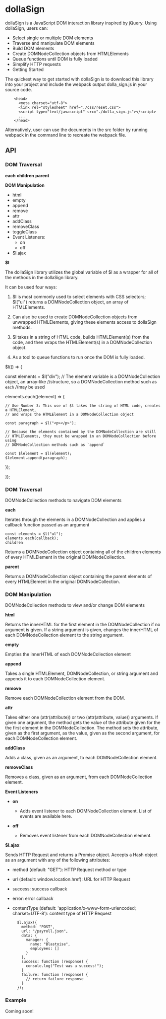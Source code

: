 # dollaSign

dollaSign is a JavaScript DOM interaction library inspired by jQuery. Using dollaSign, users can:

* Select single or multiple DOM elements
* Traverse and manipulate DOM elements
* Build DOM elements
* Create DOMNodeCollection objects from HTMLElements
* Queue functions until DOM is fully loaded
* Simplify HTTP requests
* Getting Started

The quickest way to get started with dollaSign is to download this library into your project and include the webpack output dolla_sign.js in your source code.

        <head>
          <meta charset="utf-8">
          <link rel="stylesheet" href="./css/reset.css">
          <script type="text/javascript" src="./dolla_sign.js"></script>
          ...
        </head>

Alternatively, user can use the documents in the src folder by running webpack in the command line to recreate the webpack file.

## API

### DOM Traversal

**each**
**children**
**parent**

**DOM Manipulation**

* html
* empty
* append
* remove
* attr
* addClass
* removeClass
* toggleClass
* Event Listeners:
  * on
  * off
* $l.ajax

**$l**

The dollaSign library utilizes the global variable of $l as a wrapper for all of the methods in the dollaSign library.

It can be used four ways:

1. $l is most commonly used to select elements with CSS selectors; $l("ul") returns a DOMNodeCollection object, an array of HTMLElements.

2. Can also be used to create DOMNodeCollection objects from unwrapped HTMLElements, giving these elements access to dollaSign methods.

3. $l takes in a string of HTML code, builds HTMLElement(s) from the code, and then wraps the HTMLElement(s) in a DOMNodeCollection object.

4. As a tool to queue functions to run once the DOM is fully loaded.

$l(() => {

  const elements = $l("div");
  // The element variable is a DOMNodeCollection object, an array-like
  //structure, so a DOMNodeCollection method such as `each`
  //may be used

  elements.each((element) => {

    // Use Number 3: This use of $l takes the string of HTML code, creates a HTMLElement,
    // and wraps the HTMLElement in a DOMNodeCollection object

    const paragraph = $l("<p></p>");

    // Because the elements contained by the DOMNodeCollection are still
    // HTMLElements, they must be wrapped in an DOMNodeCollection before using
    // DOMNodeCollection methods such as `append`

    const $lelement = $l(element);
    $lelement.append(paragraph);

  });

});

### DOM Traversal

DOMNodeCollection methods to navigate DOM elements

**each**

Iterates through the elements in a DOMNodeCollection and applies a callback function passed as an argument

    const elements = $l("ul");
    elements.each(callback);
    children

Returns a DOMNodeCollection object containing all of the children elements of every HTMLElement in the original DOMNodeCollection.

**parent**

Returns a DOMNodeCollection object containing the parent elements of every HTMLElement in the original DOMNodeCollection.

### DOM Manipulation

DOMNodeCollection methods to view and/or change DOM elements

**html**

Returns the innerHTML for the first element in the DOMNodeCollection if no argument is given. If a string argument is given, changes the innerHTML of each DOMNodeCollection element to the string argument.

**empty**

Empties the innerHTML of each DOMNodeCollection element

**append**

Takes a single HTMLElement, DOMNodeCollection, or string argument and appends it to each DOMNodeCollection element.

**remove**

Remove each DOMNodeCollection element from the DOM.

**attr**

Takes either one (attr(attribute)) or two (attr(attribute, value)) arguments. If given one argument, the method gets the value of the attribute given for the the first element in the DOMNodeCollection. The method sets the attribute, given as the first argument, as the value, given as the second argument, for each DOMNodeCollection element.

**addClass**

Adds a class, given as an argument, to each DOMNodeCollection element.

**removeClass**

Removes a class, given as an argument, from each DOMNodeCollection element.

**Event Listeners**

* **on**
  * Adds event listener to each DOMNodeCollection element. List of events are available here.

* **off**
  * Removes event listener from each DOMNodeCollection element.

**$l.ajax**

Sends HTTP Request and returns a Promise object. Accepts a Hash object as an argument with any of the following attributes:

* method (default: "GET"): HTTP Request method or type
* url (default: window.location.href): URL for HTTP Request
* success: success callback
* error: error callback
* contentType (default: 'application/x-www-form-urlencoded; charset=UTF-8'): content type of HTTP Request

        $l.ajax({
          method: "POST",
          url: "/payroll.json",
          data: {
            manager: {
              name: "Blastoise",
              employees: []
            }
          },
          success: function (response) {
            console.log("Test was a success!");
          }
          failure: function (response) {
            // return failure response
          }
        });

### Example

Coming soon!
